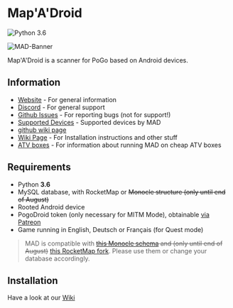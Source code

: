 # Map'A'Droid

![Python 3.6](https://img.shields.io/badge/python-3.6-blue.svg)

![MAD-Banner](static/banner_small_web.png)

Map'A'Droid is a scanner for PoGo based on Android devices.

## Information

* [Website](https://www.maddev.de/) - For general information
* [Discord](https://discord.gg/7TT58jU) - For general support
* [Github Issues](https://github.com/Map-A-Droid/MAD/issues) - For reporting bugs (not for support!)
* [Supported Devices](https://github.com/Map-A-Droid/MAD-device-list) - Supported devices by MAD
* [github wiki page](https://github.com/Map-A-Droid/MAD/wiki)
* [Wiki Page](https://mad-docs.readthedocs.io/en/latest/) - For Installation instructions and other stuff
* [ATV boxes](https://github.com/Map-A-Droid/MAD-ATV/wiki) - For information about running MAD on cheap ATV boxes

## Requirements

* Python **3.6**
* MySQL database, with RocketMap or ~~Monocle structure (only until end of August)~~
* Rooted Android device
* PogoDroid token (only necessary for MITM Mode), obtainable [via Patreon](https://www.patreon.com/user?u=14159560)
* Game running in English, Deutsch or Français (for Quest mode)

>MAD is compatible with ~~[this Monocle schema](https://raw.githubusercontent.com/whitewillem/PMSF/master/sql/cleandb.sql) and (only until end of August)~~ [this RocketMap fork](https://github.com/cecpk/OSM-Rocketmap). Please use them or change your database accordingly.

## Installation

Have a look at our [Wiki](https://mad-docs.readthedocs.io/en/latest/)
